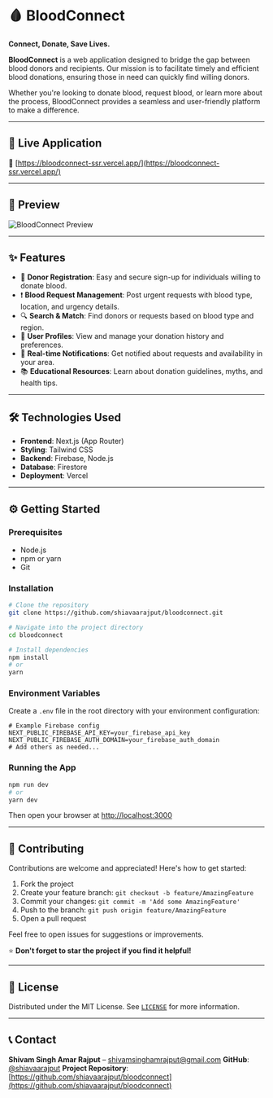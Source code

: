 # 🩸 BloodConnect

**Connect, Donate, Save Lives.**

**BloodConnect** is a web application designed to bridge the gap between blood donors and recipients. Our mission is to facilitate timely and efficient blood donations, ensuring those in need can quickly find willing donors.

Whether you're looking to donate blood, request blood, or learn more about the process, BloodConnect provides a seamless and user-friendly platform to make a difference.

---

## 🚀 Live Application

🔗 [https://bloodconnect-ssr.vercel.app/](https://bloodconnect-ssr.vercel.app/)

---

## 📸 Preview

![BloodConnect Preview](https://bloodconnect-ssr.vercel.app//preview.png)

---

## ✨ Features

- 📝 **Donor Registration**: Easy and secure sign-up for individuals willing to donate blood.
- ❗ **Blood Request Management**: Post urgent requests with blood type, location, and urgency details.
- 🔍 **Search & Match**: Find donors or requests based on blood type and region.
- 👤 **User Profiles**: View and manage your donation history and preferences.
- 🔔 **Real-time Notifications**: Get notified about requests and availability in your area.
- 📚 **Educational Resources**: Learn about donation guidelines, myths, and health tips.

---

## 🛠️ Technologies Used

- **Frontend**: Next.js (App Router)
- **Styling**: Tailwind CSS
- **Backend**: Firebase, Node.js
- **Database**: Firestore
- **Deployment**: Vercel

---

## ⚙️ Getting Started

### Prerequisites

- Node.js
- npm or yarn
- Git

### Installation

```bash
# Clone the repository
git clone https://github.com/shiavaarajput/bloodconnect.git

# Navigate into the project directory
cd bloodconnect

# Install dependencies
npm install
# or
yarn
````

### Environment Variables

Create a `.env` file in the root directory with your environment configuration:

```env
# Example Firebase config
NEXT_PUBLIC_FIREBASE_API_KEY=your_firebase_api_key
NEXT_PUBLIC_FIREBASE_AUTH_DOMAIN=your_firebase_auth_domain
# Add others as needed...
```

### Running the App

```bash
npm run dev
# or
yarn dev
```

Then open your browser at [http://localhost:3000](http://localhost:3000)

---

## 🤝 Contributing

Contributions are welcome and appreciated! Here's how to get started:

1. Fork the project
2. Create your feature branch: `git checkout -b feature/AmazingFeature`
3. Commit your changes: `git commit -m 'Add some AmazingFeature'`
4. Push to the branch: `git push origin feature/AmazingFeature`
5. Open a pull request

Feel free to open issues for suggestions or improvements.

⭐ **Don't forget to star the project if you find it helpful!**

---

## 📄 License

Distributed under the MIT License.
See [`LICENSE`](LICENSE) for more information.

---

## 📞 Contact

**Shivam Singh Amar Rajput** – [shivamsinghamrajput@gmail.com](mailto:shivamsinghamrajput@gmail.com)
**GitHub**: [@shiavaarajput](https://github.com/shiavaarajput)
**Project Repository**: [https://github.com/shiavaarajput/bloodconnect](https://github.com/shiavaarajput/bloodconnect)